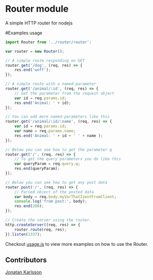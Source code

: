
# Router module
A simple HTTP router for nodejs


#Examples usage

```js
import Router from '../router/router';

var router = new Router();

// A simple route responding on GET
router.get('/dog', (req, res) => {
    res.end('woff');
});

// A simple route with a named-parameter
router.get('/animal/:id', (req, res) => {
    // Get the parameter from the request object
    var id = req.params.id;
    res.end('Animal: ' + id);
});

// You can add more named-parameters like this
router.get('/animal/:id/:name', (req, res) => {
    var id = req.params.id;
    var name = req.params.name;
    res.end('Animal: ' + id + ' ' + name );
});

// Below you can see how to get the parameter q
router.get('/', (req, res) => {
    // To get the query parameters you do like this
    var queryParam = req.query.q;
    res.end(queryParam);
});

// Below you can see how to get any post data
router.post('/', (req, res) => {
    // Parsed object of the posted data
    var body = req.body.myVarThatIsentFromClient;
    console.log('from post:', body);
    res.end(200);
});

// Create the server using the router.
http.createServer((req, res) => {
    router.route(req, res);
}).listen(1337);
```

Checkout [usage.js](https://github.com/olund/SuperSimpleRouter/blob/master/src/usage.js) to view more examples on how to use the Router.

## Contributors
[Jonatan Karlsson](https://github.com/foikila)  